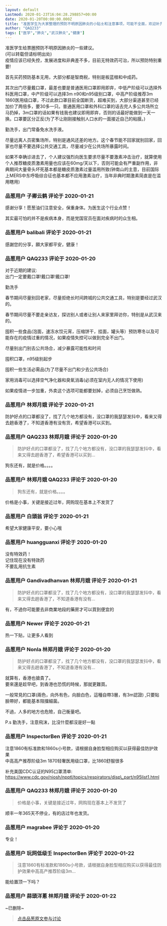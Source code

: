 ```yaml
---
layout: default
Lastmod: 2020-01-23T16:04:28.298857+00:00
date: 2020-01-20T00:00:00.000Z
title: "准医学生为大家整理的预防不明原因肺炎的小贴士和注意事项，可能不全面，欢迎补充。"
author: "QAQ233"
tags: ["医学","肺炎","武汉肺炎","健康"]
---
```


准医学生给票圈预防不明原因肺炎的一些建议。  
(可以转载但请标明出处)  
疫情应该已经失控，发展进度和非典差不多，目前无特效药可治，所以预防特别重要!  
  
首先买药预防基本无用，大部分都是智商税，特别是板蓝根和中成药。  
  
其次出门尽量戴口罩，最差也要是普通医用口罩即用即弃，中低产阶级可以选择外科医用口罩，中产阶级可以选择3m n90和n95级别口罩，中高产阶级推荐3m 1860医用级口罩，不过此款口罩目前全国断货，超难买到，大部分渠道甚至已经加价了两倍多，要30多一只。普通医用口罩和外科口罩的话去完人多公共场所立马扔掉，3m口罩的话如果有钱我也建议即用即弃，否则的话最好能做到一天一换。口罩要区分正反(为了不让刚刚接触别人口水的一面接近自己的粘膜。)  
  
勤洗手，出门常备免水洗手液。  
  
尽量远离人员密集场所，特别是通风还差的地方。这个春节能不回家就别回家，回家也尽量不要选择公共交通工具，尽量减少在公共场所暴露时间。  
  
如果不幸确诊进去了，个人建议强烈向医生要求尽量不要激素冲击治疗，就算使用个人推荐糖皮质激素用量也应该在60mg/天以下，否则可能会有严重副作用，非典期间大量骨头坏死基本都是糖皮质激素过量滥用所致(钟南山的主意，目前国际上MERS中东呼吸综合征也基本都不应用激素治疗，当年非典时期激素简直是在滥用瞎用)

            
### 品葱用户 **子卿云鹤** 评论于 2020-01-21
        
感谢分享！愿葱油们注意安全，保重身体。为医生这个行业点赞！  
  
其实最可怕的并不是疾病本身，而是党国官员在面对疾病时的众生相。
        


            
### 品葱用户 **balibali** 评论于 2020-01-21
        
感謝您的分享，願大家都平安，健康！
        


            
### 品葱用户 **QAQ233** 评论于 2020-01-20
        
对于近期的建议:  
出门一定要戴口罩!戴口罩!戴口罩!  
  
勤洗手  
  
春节期间尽量别回老家，尽量拒绝长时间跨城的公共交通工具，特别是要经过武汉的。  
  
春节期间尽量不要走亲访友，探访别人或者让别人来家里拜访你，特别是从武汉来的。  
  
囤积一些食品(泡面，速冻水饺元宵，压缩饼干，挂面，罐头等）预防寒冬以及可能存在的疫情过重的情况，如果疫情失控可以做到完全不出门。  
  
尽量别出门别去公共场合，减少暴露可能性和时间  
  
囤积口罩，n95级别起步  
  
囤积一些生活必需品(为了尽量不出门和少去公共场合)  
  
家用消毒可以选择空气净化器和臭氧消毒(必须在室内无人的情况下使用)  
  
如果疫情进一步加重，外卖这个选项可能都要划掉，必须自己烹饪做熟。
        


            
### 品葱用户 **林郑月娥** 评论于 2020-01-21
        
防护好点的口罩都没了，找了几个地方都没有，没口罩的我瑟瑟发抖中，看来又得去趟香港了，不知道香港有没有货，希望香港可以买到。
        


            
### 品葱用户 **QAQ233 林郑月娥** 评论于 2020-01-20
        
> 防护好点的口罩都没了，找了几个地方都没有，没口罩的我瑟瑟发抖中，看来又得去趟香港了，希望香港可以买到...

  
狗东还有，就是价格。。。。
        


            
### 品葱用户 **林郑月娥 QAQ233** 评论于 2020-01-20
        
> 狗东还有，就是价格。。。。

  
  
价格是小事，关键是接近过年，网购现在基本上不发货了
        


            
### 品葱用户 **白頭翁** 评论于 2020-01-21
        
希望大家健康平安，要小心哦
        


            
### 品葱用户 **huangguanxi** 评论于 2020-01-20
        
没有特效药！  
记住现在没有特效药  
不要乱用抗生素
        


            
### 品葱用户 **Gandivadhanvan 林郑月娥** 评论于 2020-01-21
        
> 防护好点的口罩都没了，找了几个地方都没有，没口罩的我瑟瑟发抖中，看来又得去趟香港了，不知道香港有没有...

  
有，不過你可能要去非商業地段的藥房才可以買到便宜的
        


            
### 品葱用户 **Newer** 评论于 2020-01-21
        
热一下贴，让更多人看到
        


            
### 品葱用户 **Nonla 林郑月娥** 评论于 2020-01-20
        
> 防护好点的口罩都没了，找了几个地方都没有，没口罩的我瑟瑟发抖中，看来又得去趟香港了，不知道香港有没有...

  
  
就算有，香港也搶貴了。  
要來還是趁早吧，到香港也恐慌的時候，那就更難買。  
  
一般常見的口罩(兩色，向外有色，向臉白色，這種自帶3層，有3m認證) ,只要貼臉帶好，都能基本阻擋細菌。  
  
不過，人多的地方也危險，自己衡量吧。  
  
P.s 勤洗手，注意飛沫，比沒什麼都沒是好一點
        


            
### 品葱用户 **InspectorBen** 评论于 2020-01-21
        
注意1860有标准款和1860s小号款，请根据自身脸型相应购买以获得最佳防护效果  
中高高产推荐阶级3m 1870轻奢医用级口罩，比1860舒服很多  
  
补充美国CDC认证的N95口罩清单:  
https://www.cdc.gov/niosh/npptl/topics/respirators/disp\_part/n95list1.html
        


            
### 品葱用户 **QAQ233 林郑月娥** 评论于 2020-01-20
        
> 价格是小事，关键是接近过年，网购现在基本上不发货了

  
顺丰一年365天不停业，有的店过年也发货。
        


            
### 品葱用户 **magrabee** 评论于 2020-01-20
        
专业！
        


            
### 品葱用户 **玩网低级壬 InspectorBen** 评论于 2020-01-22
        
> 注意1860有标准款和1860s小号款，请根据自身脸型相应购买以获得最佳防护效果中高高产推荐阶级3m...

  
能给置顶一下吗？
        


            
### 品葱用户 **蒜頭洋蔥 林郑月娥** 评论于 2020-01-22
        
~已删除~
        



> [点击品葱原文参与讨论](https://pincong.rocks/article/12590)

